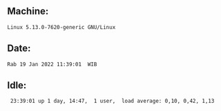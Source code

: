 ## Machine:
```
Linux 5.13.0-7620-generic GNU/Linux
```
## Date:
```
Rab 19 Jan 2022 11:39:01  WIB
```
## Idle:
```
 23:39:01 up 1 day, 14:47,  1 user,  load average: 0,10, 0,42, 1,13
```
